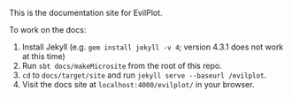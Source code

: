 This is the documentation site for EvilPlot.

To work on the docs:

1. Install Jekyll (e.g. `gem install jekyll -v 4`; version 4.3.1 does not work at this time)
2. Run `sbt docs/makeMicrosite` from the root of this repo.
3. `cd` to `docs/target/site` and run `jekyll serve --baseurl /evilplot`.
4. Visit the docs site at `localhost:4000/evilplot/` in your browser.
